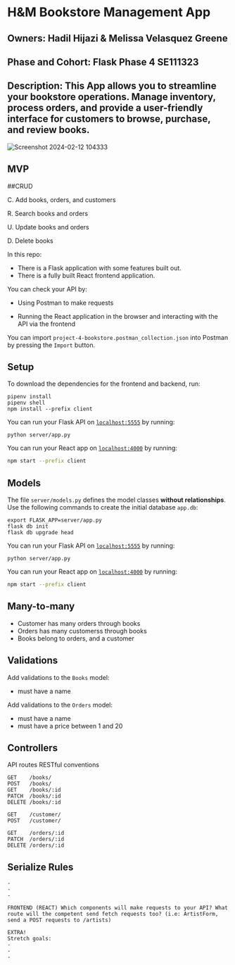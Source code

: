 # H&M Bookstore Management App

## Owners: Hadil Hijazi & Melissa Velasquez Greene

## Phase and Cohort: Flask Phase 4 SE111323

## Description: This App allows you to streamline your bookstore operations.  Manage inventory, process orders, and provide a user-friendly interface for customers to browse, purchase, and review books. 

![Screenshot 2024-02-12 104333](https://github.com/hihijazi/phase-4-flask-project-bookstore/assets/148264944/2b9ca23c-b32b-4c4c-816f-0cb3bf66ecff)

## MVP 
##CRUD 

C. Add books, orders, and customers

R. Search books and orders

U. Update books and orders 

D. Delete books 



In this repo:

- There is a Flask application with some features built out.
- There is a fully built React frontend application.

You can check your API by:

- Using Postman to make requests

- Running the React application in the browser and interacting with the API via
  the frontend

You can import `project-4-bookstore.postman_collection.json` into Postman by
pressing the `Import` button.

## Setup

To download the dependencies for the frontend and backend, run:

```console
pipenv install
pipenv shell
npm install --prefix client
```

You can run your Flask API on [`localhost:5555`](http://localhost:5555) by
running:

```console
python server/app.py
```

You can run your React app on [`localhost:4000`](http://localhost:4000) by
running:

```sh
npm start --prefix client
```

## Models

The file `server/models.py` defines the model classes **without relationships**.
Use the following commands to create the initial database `app.db`:

```console
export FLASK_APP=server/app.py
flask db init
flask db upgrade head
```
You can run your Flask API on [`localhost:5555`](http://localhost:5555) by
running:

```console
python server/app.py
```

You can run your React app on [`localhost:4000`](http://localhost:4000) by
running:

```sh
npm start --prefix client
```

## Many-to-many

- Customer has many orders through books
- Orders has many customerss through books
- Books belong to orders, and a customer

## Validations 

Add validations to the `Books` model:

- must have a name

Add validations to the `Orders` model:
- must have a name
- must have a price between 1 and 20

## Controllers

​​API routes RESTful conventions

```console
GET    /books/              
POST   /books/             
GET    /books/:id           
PATCH  /books/:id           
DELETE /books/:id
```          

```console
GET    /customer/             
POST   /customer/
```           

```console
GET    /orders/:id         
PATCH  /orders/:id         
DELETE /orders/:id
```      

## Serialize Rules
```console
-
-
-

FRONTEND (REACT) Which components will make requests to your API? What route will the competent send fetch requests too? (i.e: ArtistForm, send a POST requests to /artists)
```
```console
EXTRA!
Stretch goals:
-
-
-
```




